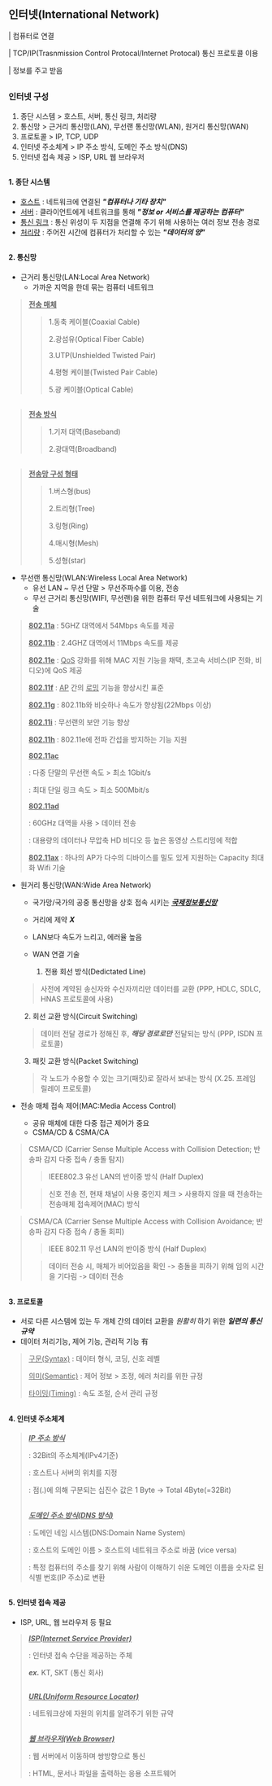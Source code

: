 ## 인터넷(International Network)
  | 컴퓨터로 연결 

  | TCP/IP(Trasnmission Control Protocal/Internet Protocal) 통신 프로토콜 이용

  | 정보를 주고 받음


##

### 인터넷 구성
1. 종단 시스템 > 호스트, 서버, 통신 링크, 처리량
2. 통신망 > 근거리 통신망(LAN), 무선랜 통신망(WLAN), 원거리 통신망(WAN)
3. 프로토콜 > IP, TCP, UDP
4. 인터넷 주소체계 > IP 주소 방식, 도메인 주소 방식(DNS)
5. 인터넷 접속 제공 > ISP, URL 웹 브라우저

##

  #### **1. 종단 시스템** ####
  - <U>호스트</U> : 네트워크에 연결된 ***"컴퓨터나 기타 장치"***
  - <U>서버</U> : 클라이언트에게 네트워크를 통해 ***"정보 or 서비스를 제공하는 컴퓨터"***
  - <U>통신 링크</U> : 통신 위성이 두 지점을 연결해 주기 위해 사용하는 여러 정보 전송 경로
- <U>처리량</U> : 주어진 시간에 컴퓨터가 처리할 수 있는 ***"데이터의 양"***  
  
##

#### **2. 통신망**
- 근거리 통신망(LAN:Local Area Network)
  - 가까운 지역을 한데 묶는 컴퓨터 네트워크

> <U>**전송 매체**</U>
> > 1.동축 케이블(Coaxial Cable)
> >
> > 2.광섬유(Optical Fiber Cable)
> >
> > 3.UTP(Unshielded Twisted Pair)
> >
> > 4.평형 케이블(Twisted Pair Cable)
> >
> > 5.광 케이블(Optical Cable)
> ##

> <U>**전송 방식**</U>
> > 1.기저 대역(Baseband)
> >
> > 2.광대역(Broadband)
> ##

> <U>**전송망 구성 형태**</U>
> > 1.버스형(bus)
> >
> > 2.트리형(Tree)
> >
> > 3.링형(Ring)
> >
> > 4.매시형(Mesh)
> >
> > 5.성형(star)


- 무선랜 통신망(WLAN:Wireless Local Area Network)
  - 유선 LAN ~ 무선 단말 > 무선주파수를 이용, 전송
  - 무선 근거리 통신망(WIFI, 무선랜)을 위한 컴퓨터 무선 네트워크에 사용되는 기술

> **<U>802.11a</U>** : 5GHZ 대역에서 54Mbps 속도를 제공
> 
> **<U>802.11b</U>** : 2.4GHZ 대역에서 11Mbps 속도를 제공
>
> **<U>802.11e</U>** : <U>QoS</U> 강화를 위해 MAC 지원 기능을 채택, 초고속 서비스(IP 전화, 비디오)에 QoS 제공
>
> **<U>802.11f</U>** : <U>AP</U> 간의 <U>로밍</U> 기능을 향상시킨 표준
>
> **<U>802.11g</U>** : 802.11b와 비슷하나 속도가 향상됨(22Mbps 이상)
>
> **<U>802.11i</U>** : 무선랜의 보안 기능 향상
>
> **<U>802.11h</U>** : 802.11e에 전파 간섭을 방지하는 기능 지원
>
> **<U>802.11ac</U>** 
> 
> : 다중 단말의 무선랜 속도 > 최소 1Gbit/s
> 
> : 최대 단일 링크 속도 > 최소 500Mbit/s
>
> **<U>802.11ad</U>** 
> 
> : 60GHz 대역을 사용 > 데이터 전송
>
> : 대용량의 데이터나 무압축 HD 비디오 등 높은 동영상 스트리밍에 적합
>
> **<U>802.11ax</U>** : 하나의 AP가 다수의 디바이스를 밀도 있게 지원하는 Capacity 최대화 Wifi 기술



- 원거리 통신망(WAN:Wide Area Network)
  - 국가망/국가의 공중 통신망을 상호 접속 시키는 <U>***국제정보통신망***</U>
  - 거리에 제약 ***X***
  - LAN보다 속도가 느리고, 에러율 높음
  
  - WAN 연결 기술
    1. 전용 회선 방식(Dedictated Line) 
   > 사전에 계약된 송신자와 수신자끼리만 데이터를 교환 (PPP, HDLC, SDLC, HNAS 프로토콜에 사용)
   
    2. 회선 교환 방식(Circuit Switching)
   > 데이터 전달 경로가 정해진 후, ***해당 경로로만*** 전달되는 방식 (PPP, ISDN 프로토콜)
     
    3. 패킷 교환 방식(Packet Switching)
   > 각 노드가 수용할 수 있는 크기(패킷)로 잘라서 보내는 방식
   (X.25. 프레임 릴레이 프로토콜)



- 전송 매체 접속 제어(MAC:Media Access Control)
  - 공유 매체에 대한 다중 접근 제어가 중요
  - CSMA/CD & CSMA/CA
> CSMA/CD (Carrier Sense Multiple Access with Collision Detection; 반송파 감지 다중 접속 / 충돌 탐지)
> > IEEE802.3 유선 LAN의 반이중 방식 (Half Duplex)
> 
> > 신호 전송 전, 현재 채널이 사용 중인지 체크 > 사용하지 않을 때 전송하는 전송매체 접속제어(MAC) 방식

> CSMA/CA (Carrier Sense Multiple Access with Collision Avoidance; 반송파 감지 다중 접속 / 충돌 회피) 
> > IEEE 802.11 무선 LAN의 반이중 방식 (Half Duplex)
>
> > 데이터 전송 시, 매체가 비어있음을 확인 
> > -> 충돌을 피하기 위해 임의 시간을 기다림 
> > -> 데이터 전송

##

#### **3. 프로토콜**
- 서로 다른 시스템에 있는 두 개체 간의 데이터 교환을 *원활히* 하기 위한 ***일련의 통신 규약***
- 데이터 처리기능, 제어 기능, 관리적 기능 有

> <U>구문(Syntax)</U> : 데이터 형식, 코딩, 신호 레벨
> 
> <U>의미(Semantic)</U> : 제어 정보 > 조정, 에러 처리를 위한 규정
> 
> <U>타이밍(Timing)</U> : 속도 조절, 순서 관리 규정

##

#### **4. 인터넷 주소체계**
> <U>***IP 주소 방식***</U> 
> 
> : 32Bit의 주소체계(IPv4기준)
>
> : 호스트나 서버의 위치를 지정
>
> : 점(.)에 의해 구분되는 십진수 값은 1 Byte -> Total 4Byte(=32Bit)
>##
> <U>***도메인 주소 방식(DNS 방식)***</U>
>
> : 도메인 네임 시스템(DNS:Domain Name System)
>
> : 호스트의 도메인 이름 > 호스트의 네트워크 주소로 바꿈 (vice versa)
>
> : 특정 컴퓨터의 주소를 찾기 위해 사람이 이해하기 쉬운 도메인 이름을 숫자로 된 식별 번호(IP 주소)로 변환
>

##
#### **5. 인터넷 접속 제공**
- ISP, URL, 웹 브라우저 등 필요

> <U>***ISP(Internet Service Provider)***</U>
>
> : 인터넷 접속 수단을 제공하는 주체
>
> ***ex.*** KT, SKT (통신 회사)
>##
> <U>***URL(Uniform Resource Locator)***</U>
>
> : 네트워크상에 자원의 위치를 알려주기 위한 규약
>
> ##
> <U>***웹 브라우저(Web Browser)***</U>
>
> : 웹 서버에서 이동하며 쌍방향으로 통신
>
> : HTML, 문서나 파일을 출력하는 응용 소프트웨어